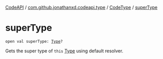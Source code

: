 [CodeAPI](../../index.md) / [com.github.jonathanxd.codeapi.type](../index.md) / [CodeType](index.md) / [superType](.)

# superType

`open val superType: `[`Type`](http://docs.oracle.com/javase/6/docs/api/java/lang/reflect/Type.html)`?`

Gets the super type of `this` [Type](http://docs.oracle.com/javase/6/docs/api/java/lang/reflect/Type.html) using default resolver.

